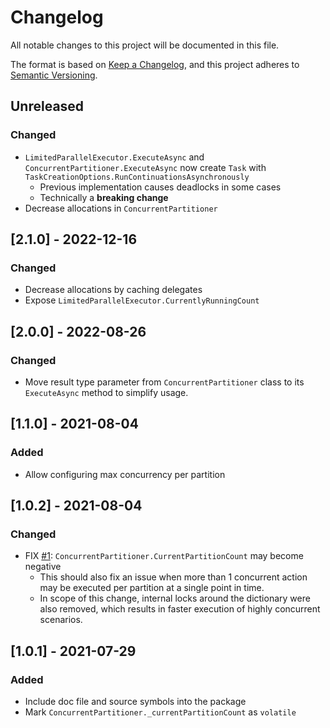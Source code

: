 # Changelog
All notable changes to this project will be documented in this file.

The format is based on [Keep a Changelog](https://keepachangelog.com/en/1.0.0/),
and this project adheres to [Semantic Versioning](https://semver.org/spec/v2.0.0.html).

## Unreleased
### Changed
- `LimitedParallelExecutor.ExecuteAsync` and `ConcurrentPartitioner.ExecuteAsync` now create `Task` with `TaskCreationOptions.RunContinuationsAsynchronously`
  - Previous implementation causes deadlocks in some cases
  - Technically a **breaking change**
- Decrease allocations in `ConcurrentPartitioner`

## [2.1.0] - 2022-12-16
### Changed
- Decrease allocations by caching delegates
- Expose `LimitedParallelExecutor.CurrentlyRunningCount`

## [2.0.0] - 2022-08-26
### Changed
- Move result type parameter from `ConcurrentPartitioner` class to its `ExecuteAsync` method to simplify usage.

## [1.1.0] - 2021-08-04
### Added
- Allow configuring max concurrency per partition

## [1.0.2] - 2021-08-04
### Changed
- FIX [#1](https://github.com/khmylov/limited-concurrency/issues/1): `ConcurrentPartitioner.CurrentPartitionCount` may become negative
  - This should also fix an issue when more than 1 concurrent action may be executed per partition at a single point in time.
  - In scope of this change, internal locks around the dictionary were also removed, which results in faster execution of highly concurrent scenarios.

## [1.0.1] - 2021-07-29
### Added
- Include doc file and source symbols into the package
- Mark `ConcurrentPartitioner._currentPartitionCount` as `volatile`


